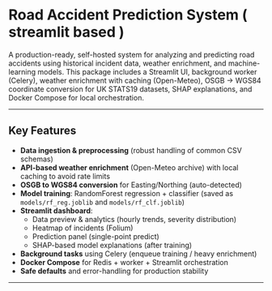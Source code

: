 # Road Accident Prediction System ( streamlit based )

A production-ready, self-hosted system for analyzing and predicting road accidents using historical incident data, weather enrichment, and machine-learning models. This package includes a Streamlit UI, background worker (Celery), weather enrichment with caching (Open-Meteo), OSGB → WGS84 coordinate conversion for UK STATS19 datasets, SHAP explanations, and Docker Compose for local orchestration.

---

## Key Features

- **Data ingestion & preprocessing** (robust handling of common CSV schemas)
- **API-based weather enrichment** (Open-Meteo archive) with local caching to avoid rate limits
- **OSGB to WGS84 conversion** for Easting/Northing (auto-detected)
- **Model training**: RandomForest regression + classifier (saved as `models/rf_reg.joblib` and `models/rf_clf.joblib`)
- **Streamlit dashboard**:
  - Data preview & analytics (hourly trends, severity distribution)
  - Heatmap of incidents (Folium)
  - Prediction panel (single-point predict)
  - SHAP-based model explanations (after training)
- **Background tasks** using Celery (enqueue training / heavy enrichment)
- **Docker Compose** for Redis + worker + Streamlit orchestration
- **Safe defaults** and error-handling for production stability

---
